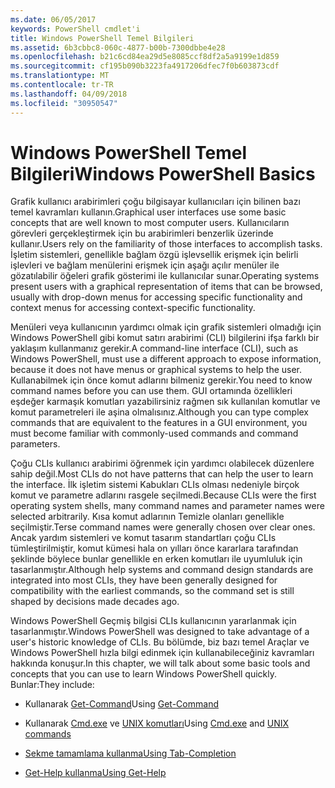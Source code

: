 ```yaml
---
ms.date: 06/05/2017
keywords: PowerShell cmdlet'i
title: Windows PowerShell Temel Bilgileri
ms.assetid: 6b3cbbc8-060c-4877-b00b-7300dbbe4e28
ms.openlocfilehash: b21c6cd84ea29d5e8085ccf8df2a5a9199e1d859
ms.sourcegitcommit: cf195b090b3223fa4917206dfec7f0b603873cdf
ms.translationtype: MT
ms.contentlocale: tr-TR
ms.lasthandoff: 04/09/2018
ms.locfileid: "30950547"
---
```

# <a name="windows-powershell-basics"></a><span data-ttu-id="97c4b-103">Windows PowerShell Temel Bilgileri</span><span class="sxs-lookup"><span data-stu-id="97c4b-103">Windows PowerShell Basics</span></span>
<span data-ttu-id="97c4b-104">Grafik kullanıcı arabirimleri çoğu bilgisayar kullanıcıları için bilinen bazı temel kavramları kullanın.</span><span class="sxs-lookup"><span data-stu-id="97c4b-104">Graphical user interfaces use some basic concepts that are well known to most computer users.</span></span> <span data-ttu-id="97c4b-105">Kullanıcıların görevleri gerçekleştirmek için bu arabirimleri benzerlik üzerinde kullanır.</span><span class="sxs-lookup"><span data-stu-id="97c4b-105">Users rely on the familiarity of those interfaces to accomplish tasks.</span></span> <span data-ttu-id="97c4b-106">İşletim sistemleri, genellikle bağlam özgü işlevsellik erişmek için belirli işlevleri ve bağlam menülerini erişmek için aşağı açılır menüler ile gözatılabilir öğeleri grafik gösterimi ile kullanıcılar sunar.</span><span class="sxs-lookup"><span data-stu-id="97c4b-106">Operating systems present users with a graphical representation of items that can be browsed, usually with drop-down menus for accessing specific functionality and context menus for accessing context-specific functionality.</span></span>

<span data-ttu-id="97c4b-107">Menüleri veya kullanıcının yardımcı olmak için grafik sistemleri olmadığı için Windows PowerShell gibi komut satırı arabirimi (CLI) bilgilerini ifşa farklı bir yaklaşım kullanmanız gerekir.</span><span class="sxs-lookup"><span data-stu-id="97c4b-107">A command-line interface (CLI), such as Windows PowerShell, must use a different approach to expose information, because it does not have menus or graphical systems to help the user.</span></span> <span data-ttu-id="97c4b-108">Kullanabilmek için önce komut adlarını bilmeniz gerekir.</span><span class="sxs-lookup"><span data-stu-id="97c4b-108">You need to know command names before you can use them.</span></span> <span data-ttu-id="97c4b-109">GUI ortamında özellikleri eşdeğer karmaşık komutları yazabilirsiniz rağmen sık kullanılan komutlar ve komut parametreleri ile aşina olmalısınız.</span><span class="sxs-lookup"><span data-stu-id="97c4b-109">Although you can type complex commands that are equivalent to the features in a GUI environment, you must become familiar with commonly-used commands and command parameters.</span></span>

<span data-ttu-id="97c4b-110">Çoğu CLIs kullanıcı arabirimi öğrenmek için yardımcı olabilecek düzenlere sahip değil.</span><span class="sxs-lookup"><span data-stu-id="97c4b-110">Most CLIs do not have patterns that can help the user to learn the interface.</span></span> <span data-ttu-id="97c4b-111">İlk işletim sistemi Kabukları CLIs olması nedeniyle birçok komut ve parametre adlarını rasgele seçilmedi.</span><span class="sxs-lookup"><span data-stu-id="97c4b-111">Because CLIs were the first operating system shells, many command names and parameter names were selected arbitrarily.</span></span> <span data-ttu-id="97c4b-112">Kısa komut adlarının Temizle olanları genellikle seçilmiştir.</span><span class="sxs-lookup"><span data-stu-id="97c4b-112">Terse command names were generally chosen over clear ones.</span></span> <span data-ttu-id="97c4b-113">Ancak yardım sistemleri ve komut tasarım standartları çoğu CLIs tümleştirilmiştir, komut kümesi hala on yılları önce kararlara tarafından şeklinde böylece bunlar genellikle en erken komutları ile uyumluluk için tasarlanmıştır.</span><span class="sxs-lookup"><span data-stu-id="97c4b-113">Although help systems and command design standards are integrated into most CLIs, they have been generally designed for compatibility with the earliest commands, so the command set is still shaped by decisions made decades ago.</span></span>

<span data-ttu-id="97c4b-114">Windows PowerShell Geçmiş bilgisi CLIs kullanıcının yararlanmak için tasarlanmıştır.</span><span class="sxs-lookup"><span data-stu-id="97c4b-114">Windows PowerShell was designed to take advantage of a user's historic knowledge of CLIs.</span></span> <span data-ttu-id="97c4b-115">Bu bölümde, biz bazı temel Araçlar ve Windows PowerShell hızla bilgi edinmek için kullanabileceğiniz kavramları hakkında konuşur.</span><span class="sxs-lookup"><span data-stu-id="97c4b-115">In this chapter, we will talk about some basic tools and concepts that you can use to learn Windows PowerShell quickly.</span></span> <span data-ttu-id="97c4b-116">Bunlar:</span><span class="sxs-lookup"><span data-stu-id="97c4b-116">They include:</span></span>

- <span data-ttu-id="97c4b-117">Kullanarak [Get-Command](/powershell/module/Microsoft.PowerShell.Core/get-command)</span><span class="sxs-lookup"><span data-stu-id="97c4b-117">Using [Get-Command](/powershell/module/Microsoft.PowerShell.Core/get-command)</span></span>

- <span data-ttu-id="97c4b-118">Kullanarak [Cmd.exe](/windows-server/administration/windows-commands/cmd) ve [UNIX komutları](/windows/wsl/reference)</span><span class="sxs-lookup"><span data-stu-id="97c4b-118">Using [Cmd.exe](/windows-server/administration/windows-commands/cmd) and [UNIX commands](/windows/wsl/reference)</span></span>

- [<span data-ttu-id="97c4b-119">Sekme tamamlama kullanma</span><span class="sxs-lookup"><span data-stu-id="97c4b-119">Using Tab-Completion</span></span>](../../core-powershell/console/using-tab-expansion.md)

- [<span data-ttu-id="97c4b-120">Get-Help kullanma</span><span class="sxs-lookup"><span data-stu-id="97c4b-120">Using Get-Help</span></span>](./getting-detailed-help-information.md)